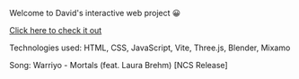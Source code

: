 Welcome to David's interactive web project 😀

[Click here to check it out](https://drshooby.github.io)

Technologies used: HTML, CSS, JavaScript, Vite, Three.js, Blender, Mixamo

Song: Warriyo - Mortals (feat. Laura Brehm) [NCS Release]
